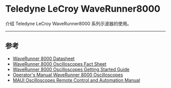 <!-- README.md --- 
;; 
;; Description: 
;; Author: Hongyi Wu(吴鸿毅)
;; Email: wuhongyi@qq.com 
;; Created: 一 12月  3 15:01:22 2018 (+0800)
;; Last-Updated: 一 12月  3 15:19:29 2018 (+0800)
;;           By: Hongyi Wu(吴鸿毅)
;;     Update #: 4
;; URL: http://wuhongyi.cn -->

# Teledyne LeCroy WaveRunner8000

介绍 Teledyne LeCroy WaveRunner8000 系列示波器的使用。

----

## 参考

- [WaveRunner 8000 Datasheet](https://pkunucexp.github.io/Oscilloscope/pdf/waverunner8000-datasheet.pdf)
- [WaveRunner 8000 Oscilloscopes Fact Sheet](https://pkunucexp.github.io/Oscilloscope/pdf/waverunner8000-fact-sheet.pdf)
- [WaveRunner 8000 Oscilloscopes Getting Started Guide](https://pkunucexp.github.io/Oscilloscope/pdf/waverunner-8000-getting-started-guide.pdf)
- [Operator's Manual WaveRunner 8000 Oscilloscopes](https://pkunucexp.github.io/Oscilloscope/pdf/waverunner-8000-operators-manual.pdf)
- [MAUI Oscilloscopes Remote Control and Automation Manual](https://pkunucexp.github.io/Oscilloscope/pdf/maui-remote-control-and-automation-manual.pdf)



<!-- README.md ends here -->
